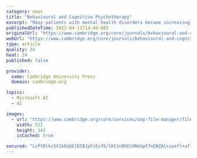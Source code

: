 ```yaml
---
category: news
title: "Behavioural and Cognitive Psychotherapy"
excerpt: "Many patients with mental health disorders become increasingly isolated at home due to anxiety about going outside. A cognitive perspective on this difficulty is that threat cognitions lead to the safety-seeking behavioural response of agoraphobic avoidance."
publishedDateTime: 2022-04-11T14:48:00Z
originalUrl: "https://www.cambridge.org/core/journals/behavioural-and-cognitive-psychotherapy/issue/32F1DA664CDADF62F3BE33ECE2B88E65"
webUrl: "https://www.cambridge.org/core/journals/behavioural-and-cognitive-psychotherapy/issue/32F1DA664CDADF62F3BE33ECE2B88E65"
type: article
quality: 24
heat: 24
published: false

provider:
  name: Cambridge University Press
  domain: cambridge.org

topics:
  - Microsoft AI
  - AI

images:
  - url: "https://www.cambridge.org/core/services/aop-file-manager/file/56ab7c9d40b4e47e0c389966"
    width: 512
    height: 342
    isCached: true

secured: "LcPYDlkzSX1k6S8ElDIBJpFiEsfE/lKt1nRDECHNbGpF7nENZAlxioefl+af1kpsHvThkFrx59LHGP6qc+JHmIHiwEGokMd6IS+f4EtdIhypZGjrKyVFrpKPAJQ8/cn76yJTHICHBoGx06ms+ngNc55mhZHTUGkJmuM0qGUnvW7qRdxoMtFXnuFGpT/8jQnokCFG0OlCZRZQagkgvkI3tt22vn+D5aGkkAyh4uAUqKo7Ke4q9ZBPBdydSQ7V+TS0Musw7fXLfAmF3t/Uq9VkBfuTO5P9goArHda3ZDPvMxMPwuKXTB1LfOGeKxJTNdJbOzAuh6WdIlmIV9/mYns20ZkI63JZq4KEgC+w2Q3c2mE=;qHqv5G+Lk/mhUe5Gatk1ww=="
---
```


